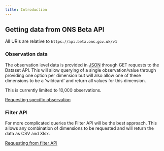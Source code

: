 ```yaml
---
title: Introduction
---
```


## Getting data from ONS Beta API

All URIs are relative to `https://api.beta.ons.gov.uk/v1`

### Observation data
The observation level data is provided in [JSON](https://www.w3schools.com/js/js_json_intro.asp) through GET requests to the Dataset API. This will allow querying of a single observation/value through providing one option per dimension but will also allow one of these dimensions to be a 'wildcard' and return all values for this dimension. 

This is currently limited to 10,000 observations.

[Requesting specific observation](observations/)


### Filter API
For more complicated queries the Filter API will be the best approach. This allows any combination of dimensions to be requested and will return the data as CSV and Xlsx.

[Requesting from filter API](filters/)